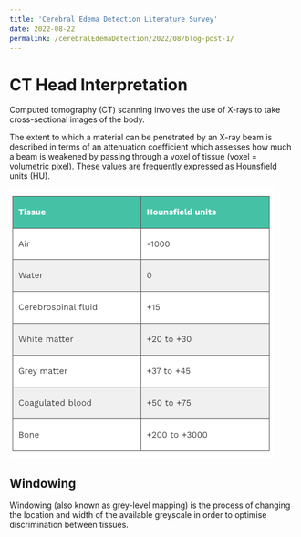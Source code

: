 ```yaml
---
title: 'Cerebral Edema Detection Literature Survey'
date: 2022-08-22
permalink: /cerebralEdemaDetection/2022/08/blog-post-1/
---
```


# CT Head Interpretation

Computed tomography (CT) scanning involves the use of X-rays to take cross-sectional images of the body.

The extent to which a material can be penetrated by an X-ray beam is described in terms of an attenuation coefficient which assesses how much a beam is weakened by passing through a voxel of tissue (voxel = volumetric pixel).
These values are frequently expressed as Hounsfield units (HU).

![Figure 1 : HU for tissues](https://github.com/ashwinpathak20/ashwinpathak20.github.io/blob/master/images/HU.png)

## Windowing

Windowing (also known as grey-level mapping) is the process of changing the location and width of the available greyscale in order to optimise discrimination between tissues. 

